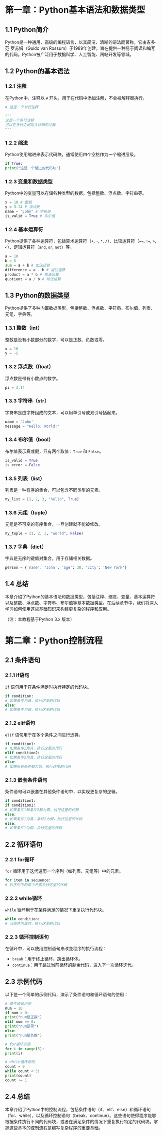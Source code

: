 # 第一章：Python基本语法和数据类型

## 1.1 Python简介

Python是一种通用、高级的编程语言，以其简洁、清晰的语法而著称。它由吉多·范·罗苏姆（Guido van Rossum）于1989年创建，旨在提供一种易于阅读和编写的代码。Python被广泛用于数据科学、人工智能、网站开发等领域。

## 1.2 Python的基本语法

### 1.2.1 注释

在Python中，注释以 `#` 开头，用于在代码中添加注解，不会被解释器执行。

```python
# 这是一个单行注释

"""
这是一个多行注释
可以在多行之间写入详细的注解
"""
```

### 1.2.2 缩进

Python使用缩进来表示代码块，通常使用四个空格作为一个缩进层级。

```python
if True:
print("这是一个缩进的代码块")
```

### 1.2.3 变量和数据类型

Python中的变量可以存储各种类型的数据，包括整数、浮点数、字符串等。

```python
x = 10 # 整数
y = 3.14 # 浮点数
name = "John" # 字符串
is_valid = True # 布尔值
```

### 1.2.4 基本运算符

Python提供了各种运算符，包括算术运算符（`+`, `-`, `*`, `/`）、比较运算符（`==`, `!=`, `>`, `<`）、逻辑运算符（`and`, `or`, `not`）等。

```python
a = 10
b = 5
sum = a + b # 加法运算
difference = a - b # 减法运算
product = a * b # 乘法运算
quotient = a / b # 除法运算
```

## 1.3 Python的数据类型

Python提供了多种内置数据类型，包括整数、浮点数、字符串、布尔值、列表、元组、字典等。

### 1.3.1 整数（int）

整数是没有小数部分的数字，可以是正数、负数或零。

```python
x = 10
y = -5
```

### 1.3.2 浮点数（float）

浮点数是带有小数点的数字。

```python
pi = 3.14
```

### 1.3.3 字符串（str）

字符串是由字符组成的文本，可以用单引号或双引号括起来。

```python
name = 'John'
message = "Hello, World!"
```

### 1.3.4 布尔值（bool）

布尔值表示真或假，只有两个取值：`True` 和 `False`。

```python
is_valid = True
is_error = False
```

### 1.3.5 列表（list）

列表是一种有序的集合，可以包含不同类型的元素。

```python
my_list = [1, 2, 3, "hello", True]
```

### 1.3.6 元组（tuple）

元组是不可变的有序集合，一旦创建就不能被修改。

```python
my_tuple = (1, 2, 3, "world", False)
```

### 1.3.7 字典（dict）

字典是无序的键值对集合，用于存储相关数据。

```python
person = {'name': 'John', 'age': 30, 'city': 'New York'}
```

## 1.4 总结

本章介绍了Python的基本语法和数据类型，包括注释、缩进、变量、基本运算符以及整数、浮点数、字符串、布尔值等基本数据类型。在后续章节中，我们将深入学习如何使用这些基础知识来构建更复杂的程序和应用。

（注：本教程基于Python 3.x 版本）

# 第二章：Python控制流程

## 2.1 条件语句

### 2.1.1 if语句

`if` 语句用于在条件满足时执行特定的代码块。

```python
if condition:
# 如果条件为真，执行这里的代码
else:
# 如果条件为假，执行这里的代码
```

### 2.1.2 elif语句

`elif` 语句用于在多个条件之间进行选择。

```python
if condition1:
# 如果条件1为真，执行这里的代码
elif condition2:
# 如果条件2为真，执行这里的代码
else:
# 如果所有条件都为假，执行这里的代码
```

### 2.1.3 嵌套条件语句

条件语句可以嵌套在其他条件语句中，以实现更复杂的逻辑。

```python
if condition1:
if condition2:
# 如果条件1和条件2都为真，执行这里的代码
else:
# 如果条件1为真，条件2为假，执行这里的代码
else:
# 如果条件1为假，执行这里的代码
```

## 2.2 循环语句

### 2.2.1 for循环

`for` 循环用于迭代遍历一个序列（如列表、元组等）中的元素。

```python
for item in sequence:
# 对序列中的每个元素执行这里的代码
```

### 2.2.2 while循环

`while` 循环用于在条件满足的情况下重复执行代码块。

```python
while condition:
# 当条件为真时，执行这里的代码
```

### 2.2.3 循环控制语句

在循环中，可以使用控制语句来改变程序的执行流程：

- `break`：用于终止循环，跳出循环体。
- `continue`：用于跳过当前循环的剩余代码，进入下一次循环迭代。

## 2.3 示例代码

以下是一个简单的示例代码，演示了条件语句和循环语句的使用：

```python
# 条件语句示例
num = 10
if num > 0:
print("num是正数")
elif num == 0:
print("num是零")
else:
print("num是负数")

# for循环示例
for i in range(5):
print(i)

# while循环示例
count = 0
while count < 5:
print(count)
count += 1
```

## 2.4 总结

本章介绍了Python中的控制流程，包括条件语句（if、elif、else）和循环语句（for、while），以及循环控制语句（break、continue）。这些语句使得程序能够根据条件执行不同的代码块，或者在满足条件的情况下重复执行特定的代码块。掌握这些基本的控制流程是编写复杂程序的重要基础。